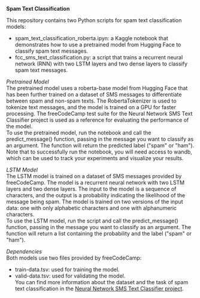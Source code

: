 **Spam Text Classification**

This repository contains two Python scripts for spam text classification models:
- spam_text_classification_roberta.ipyn: a Kaggle notebook that demonstrates how to use a pretrained model from Hugging Face to classify spam text messages.
- fcc_sms_text_classification.py: a script that trains a recurrent neural network (RNN) with two LSTM layers and two dense layers to classify spam text messages.

*Pretrained Model*<br>
The pretrained model uses a roberta-base model from Hugging Face that has been further trained on a dataset of SMS messages to differentiate between spam and non-spam texts. The RobertaTokenizer is used to tokenize text messages, and the model is trained on a GPU for faster processing. The freeCodeCamp test suite for the Neural Network SMS Text Classifier project is used as a reference for evaluating the performance of the model.<br>
To use the pretrained model, run the notebook and call the predict_message() function, passing in the message you want to classify as an argument. The function will return the predicted label ("spam" or "ham").<br>
Note that to successfully run the notebook, you will need access to wandb, which can be used to track your experiments and visualize your results.

*LSTM Model*<br>
The LSTM model is trained on a dataset of SMS messages provided by freeCodeCamp. The model is a recurrent neural network with two LSTM layers and two dense layers. The input to the model is a sequence of characters, and the output is a probability indicating the likelihood of the message being spam. The model is trained on two versions of the input data: one with only alphabetic characters and one with alphanumeric characters.<br>
To use the LSTM model, run the script and call the predict_message() function, passing in the message you want to classify as an argument. The function will return a list containing the probability and the label ("spam" or "ham").

*Dependencies*<br>
Both models use two files provided by freeCodeCamp:
- train-data.tsv: used for training the model.
- valid-data.tsv: used for validating the model.<br>
You can find more information about the dataset and the task of spam text classification in the [Neural Network SMS Text Classifier project](https://www.freecodecamp.org/learn/machine-learning-with-python/machine-learning-with-python-projects/neural-network-sms-text-classifier).
